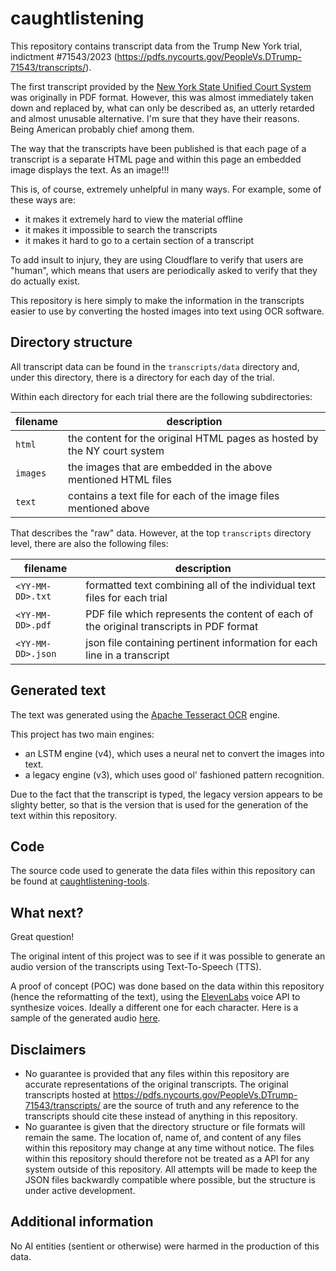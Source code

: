 # caughtlistening

This repository contains transcript data from the Trump New York trial, indictment #71543/2023 (https://pdfs.nycourts.gov/PeopleVs.DTrump-71543/transcripts/).

The first transcript provided by the [New York State Unified Court System](https://ww2.nycourts.gov/press/index.shtml) was originally in PDF format.  However, this was almost immediately taken down and replaced by, what can only be described as, an utterly retarded and almost unusable alternative.  I'm sure that they have their reasons.  Being American probably chief among them.

The way that the transcripts have been published is that each page of a transcript is a separate HTML page and within this page an embedded image displays the text.  As an image!!!

This is, of course, extremely unhelpful in many ways.
For example, some of these ways are:
* it makes it extremely hard to view the material offline
* it makes it impossible to search the transcripts
* it makes it hard to go to a certain section of a transcript

To add insult to injury, they are using Cloudflare to verify that users are "human", which means that users are periodically asked to verify that they do actually exist.

This repository is here simply to make the information in the transcripts easier to use by converting the hosted images into text using OCR software.

## Directory structure

All transcript data can be found in the `transcripts/data` directory and, under this directory, there is a directory for each day of the trial.

Within each directory for each trial there are the following subdirectories:

| filename        | description                                                              |
|-----------------|--------------------------------------------------------------------------|
| `html`          | the content for the original HTML pages as hosted by the NY court system |
| `images`        | the images that are embedded in the above mentioned HTML files           |
| `text`          | contains a text file for each of the image files mentioned above         |

That describes the "raw" data.  However, at the top `transcripts` directory level, there are also the following files:

| filename          | description                                                                             |
|-------------------|-----------------------------------------------------------------------------------------|
| `<YY-MM-DD>.txt`  | formatted text combining all of the individual text files for each trial                |
| `<YY-MM-DD>.pdf`  | PDF file which represents the content of each of the original transcripts in PDF format |
| `<YY-MM-DD>.json` | json file containing pertinent information for each line in a transcript                |

## Generated text

The text was generated using the [Apache Tesseract OCR](https://github.com/tesseract-ocr/tesseract) engine.

This project has two main engines:
* an LSTM engine (v4), which uses a neural net to convert the images into text.
* a legacy engine (v3), which uses good ol' fashioned pattern recognition.

Due to the fact that the transcript is typed, the legacy version appears to be slighty better, so that is the version that is used for the generation of the text within this repository.

## Code

The source code used to generate the data files within this repository can be found at [caughtlistening-tools](https://github.com/pbutland/caughtlistening-tools).

## What next?

Great question!

The original intent of this project was to see if it was possible to generate an audio version of the transcripts using Text-To-Speech (TTS).

A proof of concept (POC) was done based on the data within this repository (hence the reformatting of the text), using the [ElevenLabs](https://elevenlabs.io/) voice API to synthesize voices.  Ideally a different one for each character. Here is a sample of the generated audio [here](transcript-audio-sample.mp3).

## Disclaimers

* No guarantee is provided that any files within this repository are accurate representations of the original transcripts.
The original transcripts hosted at https://pdfs.nycourts.gov/PeopleVs.DTrump-71543/transcripts/ are the source of truth and any reference to the transcripts should cite these instead of anything in this repository.
* No guarantee is given that the directory structure or file formats will remain the same.  The location of, name of, and content of any files within this repository may change at any time without notice.  The files within this repository should therefore not be treated as a API for any system outside of this repository.  All attempts will be made to keep the JSON files backwardly compatible where possible, but the structure is under active development.

## Additional information

No AI entities (sentient or otherwise) were harmed in the production of this data.